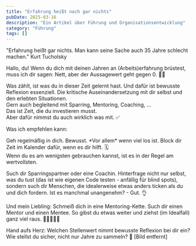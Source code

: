 ```yaml
---
title: "Erfahrung heißt noch gar nichts"
pubDate: 2025-03-16
description: "Ein Artikel über Führung und Organisationsentwicklung"
category: "Führung"
tags: []
---
```

"Erfahrung heißt gar nichts. Man kann seine Sache auch 35 Jahre schlecht machen." Kurt Tucholsky  
  
Hallo, du! Wenn du dich mit deinen Jahren an (Arbeits)erfahrung brüstest, muss ich dir sagen: Nett, aber der Aussagewert geht gegen 0. 🤷‍♂️  
  
Was zählt, ist was du in dieser Zeit gelernt hast. Und dafür ist bewusste Reflexion essenziell. Die kritische Auseinandersetzung mit dir selbst und den erlebten Situationen.  
Gern auch begleitend mit Sparring, Mentoring, Coaching, ...  
Das ist Zeit, die du investieren musst.  
Aber dafür nimmst du auch wirklich was mit. ✅️  
  
Was ich empfehlen kann:  
  
Geh regelmäßig in dich. Bewusst. \*Vor allem\* wenn viel los ist. Block dir Zeit im Kalender dafür, wenn es dir hilft. 🗓  
Wenn du es am wenigsten gebrauchen kannst, ist es in der Regel am wertvollsten.  
  
Such dir Sparringspartner oder eine Coachin. Hinterfrage nicht nur selbst, was du tust (das ist wie eigenen Code testen - anfällig für blind spots), sondern such dir Menschen, die idealerweise etwas anders ticken als du und dich fordern. Ist es manchmal unangenehm? - Gut. 👌  
  
Und mein Liebling: Schmeiß dich in eine Mentoring-Kette. Such dir einen Mentor und einen Mentee. So gibst du etwas weiter und ziehst (im Idealfall) ganz viel raus. 🙆‍♀️🙋‍♂️🧏  
  
Hand aufs Herz: Welchen Stellenwert nimmt bewusste Reflexion bei dir ein? Wie stellst du sicher, nicht nur Jahre zu sammeln? 🔞
[Bild entfernt]
